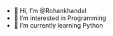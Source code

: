 - 👋 Hi, I’m @Rohankhandal
- 👀 I’m interested in Programming
- 🌱 I’m currently learning Python

<!---
Rohankhandal/Rohankhandal is a ✨ special ✨ repository because its `README.md` (this file) appears on your GitHub profile.
You can click the Preview link to take a look at your changes.
--->
